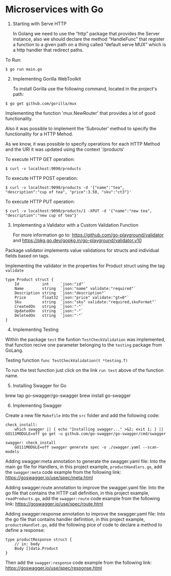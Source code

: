 # Microservices with Go

1. Starting with Serve HTTP

	In Golang we need to use the “http” package that provides the Server instance, also we should declare the method “HandleFunc” that register a function to a given path on a thing called “default serve MUX” which is a http handler that redirect paths. 

To Run:

`$ go run main.go`

2. Implementing Gorilla WebToolkit

	To install Gorilla use the following command, located in the project's path:

`$ go get github.com/gorilla/mux`

Implementing the function 'mux.NewRouter' that provides a lot of good functionality.

Also it was possible to implement the 'Subrouter' method to specify the functionality for a HTTP Mehod.

As we know, it was possible to specify operations for each HTTP Method and the URI it was updated using the context '/products'

To execute HTTP GET operation:

`$ curl -v localhost:9090/products`


To execute HTTP POST operation:

`$ curl -v localhost:9090/products -d '{"name":"tea", "description":"cup of tea", "price":3.50, "sku":"ct3"}'`


To execute HTTP PUT operation:

`$ curl -v localhost:9090/products/1 -XPUT -d '{"name":"new tea", "description":"new cup of tea"}'`

3. Implementing a Validator with a Custom Validation Function 

	For more information go to: https://github.com/go-playground/validator and https://pkg.go.dev/gopkg.in/go-playground/validator.v10

Package validator implements value validations for structs and individual fields based on tags.

Implementing the validator in the properties for Product struct using the tag `validate`

```
type Product struct {
	Id          int     `json:"id"`
	Name        string  `json:"name" validate:"required"`
	Description string  `json:"description"`
	Price       float32 `json:"price" validate:"gt=0"`
	Sku         string  `json:"sku" validate:"required,skuFormat"`
	CreatedOn   string  `json:"-"`
	UpdatedOn   string  `json:"-"`
	DeletedOn   string  `json:"-"`
}
```

4. Implementing Testing 

Within the package `test` the funtion `TestCheckValidation` was implemented, that function recive one parameter belonging to the `testing` package from GoLang.

Testing function
`func TestCheckValidation(t *testing.T)`

To run the test function just click on the link `run test` above of the function name.


 5. Installing Swagger for Go

 brew tap go-swagger/go-swagger
 brew install go-swagger

 6. Implementing Swagger

 Create a new file `Makefile` into the `src` folder and add the following code:
```
check_install:
	which swagger || { echo "Installing swagger..." >&2; exit 1; } || GO111MODULE=off go get -u github.com/go-swagger/go-swagger/cmd/swagger

swagger: check_install
	GO111MODULE=off swagger generate spec -o ./swagger.yaml --scan-models
```
Adding swagger:meta annotation to generate the swagger.yaml file:
Into the main go file for Handlers, in this project example, `productHandlers.go`, add the `swagger:meta` code example from the following link: https://goswagger.io/use/spec/meta.html

Adding swagger:route annotation to improve the swagger.yaml file:
Into the go file that contains the HTTP call definition, in this project example, `readProducts.go`, add the `swagger:route` code example from the following link: https://goswagger.io/use/spec/route.html

Adding swagger:response annotation to improve the swagger.yaml file:
Into the go file that contains handler definition, in this project example, `productsHandlet.go`, add the following pice of code to declare a method to define a response:
```
type productResponse struct {
	// in: body
	Body []data.Product
}
```
Then add the `swagger:response` code example from the following link: https://goswagger.io/use/spec/response.html

